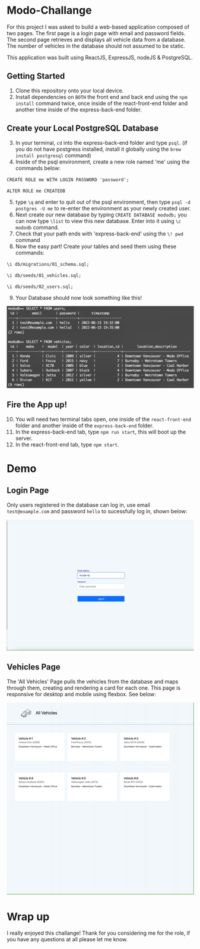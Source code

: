 # Modo-Challange

For this project I was asked to build a web-based application composed of two pages. The first page is a login page with email and password fields. The second page retrieves and displays all vehicle data from a database. The number of vehicles in the database should not assumed to be static.

This application was built using ReactJS, ExpressJS, nodeJS & PostgreSQL.

## Getting Started

1. Clone this repository onto your local device.
2. Install dependencies on `BOTH` the front end and back end using the `npm install` command twice, once inside of the react-front-end folder and another time inside of the express-back-end folder.


## Create your Local PostgreSQL Database
3. In your terminal, `cd` into the express-back-end folder and type `psql`. (if you do not have postgress installed, install it globally using the `brew install postgresql` command)
4. Inside of the psql environment, create a new role named 'me' using the commands below:
```
CREATE ROLE me WITH LOGIN PASSWORD 'password';
```
```
ALTER ROLE me CREATEDB
```
5. type `\q` and enter to quit out of the psql environment, then type `psql -d postgres -U me` to re-enter the environment as your newly created user.
6. Next create our new database by typing `CREATE DATABASE mododb;` you can now type `\list` to view this new database. Enter into it using `\c mododb` command.
7. Check that your path ends with 'express-back-end' using the `\! pwd` command
8. Now the easy part! Create your tables and seed them using these commands:
```
\i db/migrations/01_schema.sql;
```
```
\i db/seeds/01_vehicles.sql;
```
```
\i db/seeds/02_users.sql;
```
9. Your Database should now look something like this! 

!["DB Screenshot"](docs/mododb.png)

## Fire the App up! 
10. You will need two terminal tabs open, one inside of the `react-front-end` folder and another inside of the `express-back-end` folder.
11. In the express-back-end tab, type `npm run start`, this will boot up the server. 
12. In the react-front-end tab, type `npm start`.

# Demo

## Login Page

Only users registered in the database can log in, use email `test@example.com` and password `hello` to sucessfully log in, shown below:

!["login eg"](docs/login.gif)

## Vehicles Page

The 'All Vehicles' Page pulls the vehicles from the database and maps through them, creating and rendering a card for each one. This page is responsive for desktop and mobile using flexbox. See below:

!["responsiveness eg"](docs/responsive.gif)

# Wrap up
I really enjoyed this challange! Thank for you considering me for the role, if you have any questions at all please let me know. 
